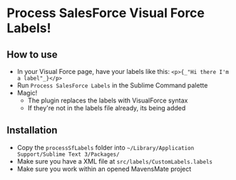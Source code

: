# Process SalesForce Visual Force Labels!

## How to use
- In your Visual Force page, have your labels like this: `<p>{_"Hi there I'm a label"_}</p>`
- Run `Process SalesForce Labels` in the Sublime Command palette
- Magic!
	- The plugin replaces the labels with VisualForce syntax
	- If they're not in the labels file already, its being added

## Installation
- Copy the `processSfLabels` folder into `~/Library/Application Support/Sublime Text 3/Packages/`
- Make sure you have a XML file at `src/labels/CustomLabels.labels`
- Make sure you work within an opened MavensMate project